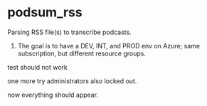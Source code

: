 # podsum_rss
Parsing RSS file(s) to transcribe podcasts.

1. The goal is to have a DEV, INT, and PROD env on Azure; same subscription, but different resource groups.

test
should not work

one more try
administrators also locked out.

now everything should appear.
